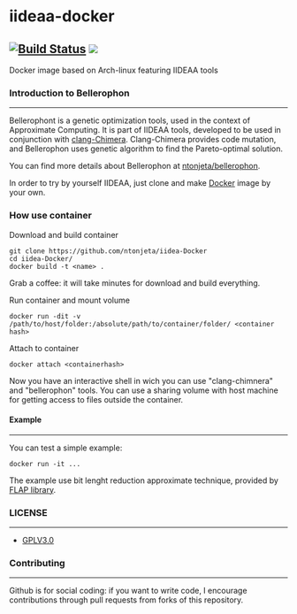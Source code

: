 # iideaa-docker
[![Build Status](https://travis-ci.org/mariobarbareschi/iideaa-docker.svg?branch=master)](https://travis-ci.org/mariobarbareschi/iideaa-docker) [![](https://images.microbadger.com/badges/image/mariobarbareschi/iideaa.svg)](https://microbadger.com/images/mariobarbareschi/iideaa "Get your own image badge on microbadger.com")
------------

Docker image based on Arch-linux featuring IIDEAA tools

### Introduction to Bellerophon ###
------------

Bellerophont is a genetic optimization tools, used in the context of Approximate Computing. It is part of IIDEAA tools, developed to be used in conjunction with [clang-Chimera](https://github.com/ntonjeta/clang-chimera). Clang-Chimera provides code mutation, and Bellerophon uses genetic algorithm to find the Pareto-optimal solution.

You can find more details about Bellerophon at [ntonjeta/bellerophon](https://github.com/ntonjeta/Bellerophon).

In order to try by yourself IIDEAA, just clone and make [Docker](https://www.docker.com) image by your own.

### How use container ###

Download and build container

    git clone https://github.com/ntonjeta/iidea-Docker
    cd iidea-Docker/
    docker build -t <name> .

Grab a coffee: it will take minutes for download and build everything.

Run container and mount volume

    docker run -dit -v /path/to/host/folder:/absolute/path/to/container/folder/ <container hash>

Attach to container

    docker attach <containerhash>

Now you have an interactive shell in wich you can use "clang-chimnera" and "bellerophon" tools. You can use a sharing volume with host machine for getting access to files outside the container.

#### Example ####
--------

You can test a simple example:

    docker run -it ...

The example use bit lenght reduction approximate technique, provided by [FLAP library](https://github.com/Ghost047/Fap).

### LICENSE ###
--------

* [GPLV3.0](https://www.gnu.org/licenses/licenses.html)

### Contributing ###
----------

Github is for social coding: if you want to write code, I encourage contributions through pull requests from forks of this repository.
